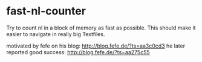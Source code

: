 # fast-nl-counter
Try to count nl in a block of memory as fast as possible.
This should make it easier to navigate in really big Textfiles.

motivated by fefe on his blog:
  http://blog.fefe.de/?ts=aa3c0cd3
he later reported good success:
  http://blog.fefe.de/?ts=aa275c55
